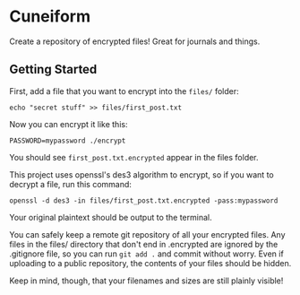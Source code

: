 # Cuneiform

Create a repository of encrypted files!  Great for journals and things.

## Getting Started
First, add a file that you want to encrypt into the `files/` folder:

    echo "secret stuff" >> files/first_post.txt

Now you can encrypt it like this:

    PASSWORD=mypassword ./encrypt

You should see `first_post.txt.encrypted` appear in the files folder.

This project uses openssl's des3 algorithm to encrypt, so if you want to decrypt a file, run this command:

    openssl -d des3 -in files/first_post.txt.encrypted -pass:mypassword

Your original plaintext should be output to the terminal.

You can safely keep a remote git repository of all your encrypted files.  Any files in the files/ directory that don't end in .encrypted are ignored by the .gitignore file, so you can run `git add .` and commit without worry.  Even if uploading to a public repository, the contents of your files should be hidden.

Keep in mind, though, that your filenames and sizes are still plainly visible!
